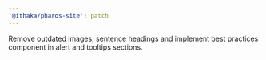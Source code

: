 ```yaml
---
'@ithaka/pharos-site': patch
---
```

Remove outdated images, sentence headings and implement best practices component in alert and tooltips sections.



